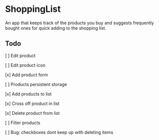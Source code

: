 # ShoppingList

An app that keeps track of the products you buy and suggests frequently bought ones for quick adding to the shopping list.

## Todo

[ ] Edit product

[ ] Edit product icon

[x] Add product form

[ ] Products persistent storage

[x] Add products to list

[x] Cross off product in list

[x] Delete product from list

[ ] Filter products

[ ] Bug: checkboxes dont keep up with deleting items